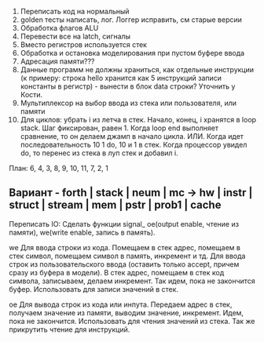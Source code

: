 1. Переписать код на нормальный
2. golden тесты написать, лог. Логгер исправить, см старые версии
3. Обработка флагов ALU
4. Перевести все на latch, сигналы
6. Вместо регистров используется стек
7. Обработка и остановка моделирования при пустом буфере ввода
8. Адресация памяти???
9. Данные программ не должны храниться, как отдельные инструкции (к примеру: строка hello хранится как 5 инструкций
   записи константы в регистр) - вынести в блок data строки? Уточнить у Кости.
10. Мультиплексор на выбор ввода из стека или пользователя, или памяти
11. Для циклов: убрать i из летча в стек. Начало, конец, i хранятся в loop stack. Шаг фиксирован, равен 1. Когда loop
    end
    выполняет сравнение, то он делаем джамп в начало цикла. ИЛИ. Когда идет последовательность 10 1 do, 10 и 1 в стек.
    Когда
    процессор увидел do, то перенес из стека в луп стек и добавил i. 

План: 6, 4, 3, 8, 9, 10, 11, 7, 2, 1

## Вариант - forth | stack | neum | mc -> hw | instr | struct | stream | mem | pstr | prob1 | cache


Переписать IO: Сделать функции signal_ oe(output enable, чтение из памяти), we(write enable, запись в память).

we
Для ввода строки из кода. Помещаем в стек адрес, помещаем в стек символ, помещаем символ в память, инкремент и тд.
Для ввода строк из пользовательского ввода (оставить только accept, причем сразу из буфера в модели). В стек адрес, помещаем в стек код символа, записываем, делаем инкремент. Так идем, пока не закончится буфер.
Использовать для записи значений в стек.

oe
Для вывода строк из кода или инпута. Передаем адрес в стек, получаем значение из памяти, выводим значение, инкремент. Идем, пока не закончится.
Использовать для чтения значений из стека. Так же прикрутить чтение для инструкций.